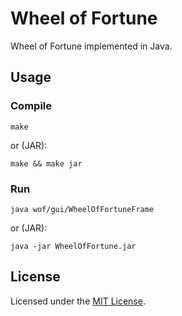 <!-- Nikita Kouevda, Jenny Shen -->
<!-- 2013/07/25 -->

# Wheel of Fortune

Wheel of Fortune implemented in Java.

## Usage

### Compile

    make

or (JAR):

    make && make jar

### Run

    java wof/gui/WheelOfFortuneFrame

or (JAR):

    java -jar WheelOfFortune.jar

## License

Licensed under the [MIT License](http://www.opensource.org/licenses/MIT).
